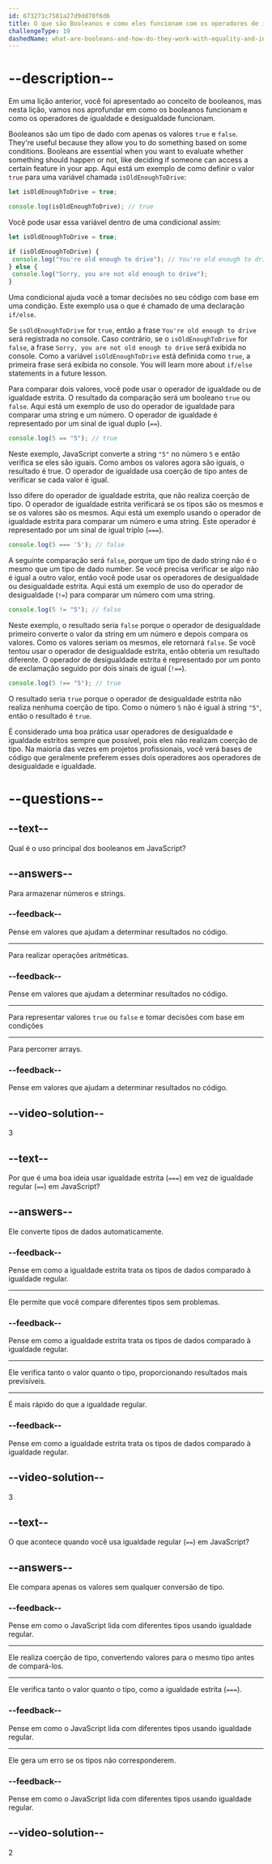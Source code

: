 ```yaml
---
id: 673271c7581a27d9dd78f6d6
title: O que são Booleanos e como eles funcionam com os operadores de igualdade e desigualdade?
challengeType: 19
dashedName: what-are-booleans-and-how-do-they-work-with-equality-and-inequality-operators
---
```


# --description--

Em uma lição anterior, você foi apresentado ao conceito de booleanos, mas nesta lição, vamos nos aprofundar em como os booleanos funcionam e como os operadores de igualdade e desigualdade funcionam.

Booleanos são um tipo de dado com apenas os valores `true` e `false`.  They're useful because they allow you to do something based on some conditions. Booleans are essential when you want to evaluate whether something should happen or not, like deciding if someone can access a certain feature in your app. Aqui está um exemplo de como definir o valor `true` para uma variável chamada `isOldEnoughToDrive`:

```js
let isOldEnoughToDrive = true;

console.log(isOldEnoughToDrive); // true
```

Você pode usar essa variável dentro de uma condicional assim:

```js
let isOldEnoughToDrive = true;

if (isOldEnoughToDrive) {
 console.log("You're old enough to drive"); // You're old enough to drive
} else {
 console.log("Sorry, you are not old enough to drive");
}
```

Uma condicional ajuda você a tomar decisões no seu código com base em uma condição. Este exemplo usa o que é chamado de uma declaração `if/else`.

Se `isOldEnoughToDrive` for `true`, então a frase `You're old enough to drive` será registrada no console. Caso contrário, se o `isOldEnoughToDrive` for `false`, a frase `Sorry, you are not old enough to drive` será exibida no console. Como a variável `isOldEnoughToDrive` está definida como `true`, a primeira frase será exibida no console.  You will learn more about `if/else` statements in a future lesson.

Para comparar dois valores, você pode usar o operador de igualdade ou de igualdade estrita. O resultado da comparação será um booleano `true` ou `false`. Aqui está um exemplo de uso do operador de igualdade para comparar uma string e um número. O operador de igualdade é representado por um sinal de igual duplo (`==`).

```js
console.log(5 == "5"); // true
```

Neste exemplo, JavaScript converte a string `"5"` no número `5` e então verifica se eles são iguais. Como ambos os valores agora são iguais, o resultado é true. O operador de igualdade usa coerção de tipo antes de verificar se cada valor é igual.

Isso difere do operador de igualdade estrita, que não realiza coerção de tipo. O operador de igualdade estrita verificará se os tipos são os mesmos e se os valores são os mesmos. Aqui está um exemplo usando o operador de igualdade estrita para comparar um número e uma string. Este operador é representado por um sinal de igual triplo (`===`).

```js
console.log(5 === '5'); // false
```

A seguinte comparação será `false`, porque um tipo de dado string não é o mesmo que um tipo de dado number. Se você precisa verificar se algo não é igual a outro valor, então você pode usar os operadores de desigualdade ou desigualdade estrita. Aqui está um exemplo de uso do operador de desigualdade (`!=`) para comparar um número com uma string. 

```js
console.log(5 != "5"); // false
```

Neste exemplo, o resultado seria `false` porque o operador de desigualdade primeiro converte o valor da string em um número e depois compara os valores. Como os valores seriam os mesmos, ele retornará `false`. Se você tentou usar o operador de desigualdade estrita, então obteria um resultado diferente. O operador de desigualdade estrita é representado por um ponto de exclamação seguido por dois sinais de igual (`!==`).

```js
console.log(5 !== "5"); // true
```

O resultado seria `true` porque o operador de desigualdade estrita não realiza nenhuma coerção de tipo. Como o número `5` não é igual à string `"5"`, então o resultado é `true`.

É considerado uma boa prática usar operadores de desigualdade e igualdade estritos sempre que possível, pois eles não realizam coerção de tipo. Na maioria das vezes em projetos profissionais, você verá bases de código que geralmente preferem esses dois operadores aos operadores de desigualdade e igualdade.

# --questions--

## --text--

Qual é o uso principal dos booleanos em JavaScript?

## --answers--

Para armazenar números e strings.

### --feedback--

Pense em valores que ajudam a determinar resultados no código.

---

Para realizar operações aritméticas.

### --feedback--

Pense em valores que ajudam a determinar resultados no código.

---

Para representar valores `true` ou `false` e tomar decisões com base em condições

---

Para percorrer arrays.

### --feedback--

Pense em valores que ajudam a determinar resultados no código.

## --video-solution--

3

## --text--

Por que é uma boa ideia usar igualdade estrita (`===`) em vez de igualdade regular (`==`) em JavaScript?

## --answers--

Ele converte tipos de dados automaticamente.

### --feedback--

Pense em como a igualdade estrita trata os tipos de dados comparado à igualdade regular.

---

Ele permite que você compare diferentes tipos sem problemas.

### --feedback--

Pense em como a igualdade estrita trata os tipos de dados comparado à igualdade regular.

---

Ele verifica tanto o valor quanto o tipo, proporcionando resultados mais previsíveis.

---

É mais rápido do que a igualdade regular.

### --feedback--

Pense em como a igualdade estrita trata os tipos de dados comparado à igualdade regular.

## --video-solution--

3

## --text--

O que acontece quando você usa igualdade regular (`==`) em JavaScript?

## --answers--

Ele compara apenas os valores sem qualquer conversão de tipo.

### --feedback--

Pense em como o JavaScript lida com diferentes tipos usando igualdade regular.

---

Ele realiza coerção de tipo, convertendo valores para o mesmo tipo antes de compará-los.

---

Ele verifica tanto o valor quanto o tipo, como a igualdade estrita (`===`).

### --feedback--

Pense em como o JavaScript lida com diferentes tipos usando igualdade regular.

---

Ele gera um erro se os tipos não corresponderem.

### --feedback--

Pense em como o JavaScript lida com diferentes tipos usando igualdade regular.

## --video-solution--

2
